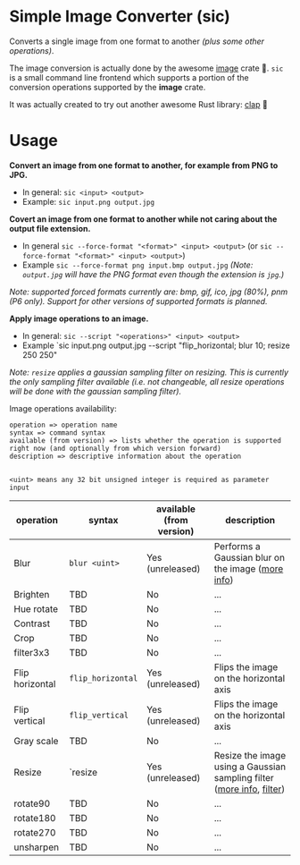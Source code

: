 # Simple Image Converter (sic)
Converts a single image from one format to another _(plus some other operations)_.

The image conversion is actually done by the awesome [image](https://crates.io/crates/image) crate  :balloon:.
`sic` is a small command line frontend which supports a portion of the conversion operations supported by the __image__ crate.

It was actually created to try out another awesome Rust library:  [clap](https://crates.io/crates/clap) :tada:

# Usage

**Convert an image from one format to another, for example from PNG to JPG.**
* In general: `sic <input> <output>`
* Example: `sic input.png output.jpg`

**Covert an image from one format to another while not caring about the output file extension.**
* In general `sic --force-format "<format>" <input> <output>` (or  `sic --force-format "<format>" <input> <output>`)
* Example `sic --force-format png input.bmp output.jpg` _(Note: `output.jpg` will have the PNG format even though the extension is `jpg`.)_

_Note: supported forced formats currently are: bmp, gif, ico, jpg (80%), pnm (P6 only). Support for other versions of supported formats is planned._

**Apply image operations to an image.**
* In general: `sic --script "<operations>" <input> <output> `
* Example `sic input.png output.jpg --script "flip_horizontal; blur 10; resize 250 250"

_Note: `resize` applies a gaussian sampling filter on resizing. This is currently the only sampling filter available (i.e. not changeable, all resize operations will be done with the gaussian sampling filter)._

Image operations availability:

```
operation => operation name
syntax => command syntax
available (from version) => lists whether the operation is supported right now (and optionally from which version forward)
description => descriptive information about the operation


<uint> means any 32 bit unsigned integer is required as parameter input
```

|operation|syntax|available (from version)|description|
|---|---|---|---|
|Blur               | `blur <uint>`         | Yes (unreleased) | Performs a Gaussian blur on the image ([more info](https://docs.rs/image/0.19.0/image/imageops/fn.blur.html)) |
|Brighten           | TBD                   | No               | ... |
|Hue rotate         | TBD                   | No               | ... |
|Contrast           | TBD                   | No               | ... |
|Crop               | TBD                   | No               | ... |
|filter3x3          | TBD                   | No               | ... |
|Flip horizontal    | `flip_horizontal`     | Yes (unreleased) | Flips the image on the horizontal axis |
|Flip vertical      | `flip_vertical`       | Yes (unreleased) | Flips the image on the horizontal axis |
|Gray scale         | TBD                   | No               | ... |
|Resize             | `resize <uint> <uint> | Yes (unreleased) | Resize the image using a Gaussian sampling filter ([more info](https://docs.rs/image/0.19.0/image/imageops/fn.resize.html), [filter](https://docs.rs/image/0.19.0/image/enum.FilterType.html#variant.Gaussian)) |
|rotate90           | TBD                   | No               | ... |
|rotate180          | TBD                   | No               | ... |
|rotate270          | TBD                   | No               | ... |
|unsharpen          | TBD                   | No               | ... |
